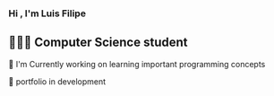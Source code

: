 ### Hi , I'm Luis Filipe

👨🏼‍🎓 Computer Science student 
-
🎯 I'm Currently working on learning important programming concepts


 🚧 portfolio in development
